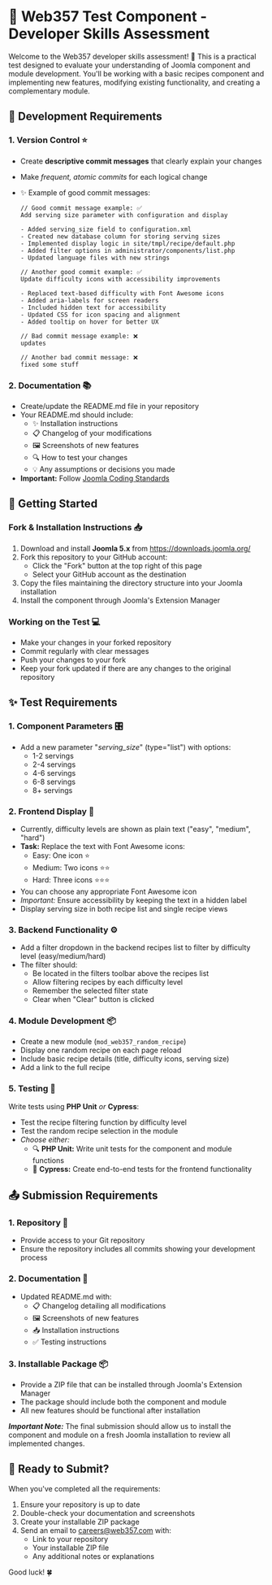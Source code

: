 # 🚀 Web357 Test Component - Developer Skills Assessment

Welcome to the Web357 developer skills assessment! 👋 This is a practical test designed to evaluate your understanding of Joomla component and module development. You'll be working with a basic recipes component and implementing new features, modifying existing functionality, and creating a complementary module.

## 📝 Development Requirements

### 1. Version Control ⭐

-   Create **descriptive commit messages** that clearly explain your changes
-   Make _frequent, atomic commits_ for each logical change
-   ✨ Example of good commit messages:

    ```
    // Good commit message example: ✅
    Add serving size parameter with configuration and display

    - Added serving_size field to configuration.xml
    - Created new database column for storing serving sizes
    - Implemented display logic in site/tmpl/recipe/default.php
    - Added filter options in administrator/components/list.php
    - Updated language files with new strings

    // Another good commit example: ✅
    Update difficulty icons with accessibility improvements

    - Replaced text-based difficulty with Font Awesome icons
    - Added aria-labels for screen readers
    - Included hidden text for accessibility
    - Updated CSS for icon spacing and alignment
    - Added tooltip on hover for better UX

    // Bad commit message example: ❌
    updates

    // Another bad commit message: ❌
    fixed some stuff
    ```

### 2. Documentation 📚

-   Create/update the README.md file in your repository
-   Your README.md should include:
    -   ✨ Installation instructions
    -   📋 Changelog of your modifications
    -   🖼️ Screenshots of new features
    -   🔍 How to test your changes
    -   💡 Any assumptions or decisions you made
-   **Important:** Follow [Joomla Coding Standards](https://developer.joomla.org/coding-standards/basic-guidelines.html)

## 🔧 Getting Started

### Fork & Installation Instructions 📥

1. Download and install **Joomla 5.x** from https://downloads.joomla.org/
2. Fork this repository to your GitHub account:
    - Click the "Fork" button at the top right of this page
    - Select your GitHub account as the destination
3. Copy the files maintaining the directory structure into your Joomla installation
4. Install the component through Joomla's Extension Manager

### Working on the Test 💻

-   Make your changes in your forked repository
-   Commit regularly with clear messages
-   Push your changes to your fork
-   Keep your fork updated if there are any changes to the original repository

## ✨ Test Requirements

### 1. Component Parameters 🎛️

-   Add a new parameter "_serving_size_" (type="list") with options:
    -   1-2 servings
    -   2-4 servings
    -   4-6 servings
    -   6-8 servings
    -   8+ servings

### 2. Frontend Display 🎨

-   Currently, difficulty levels are shown as plain text ("easy", "medium", "hard")
-   **Task:** Replace the text with Font Awesome icons:
    -   Easy: One icon ⭐
    -   Medium: Two icons ⭐⭐
    -   Hard: Three icons ⭐⭐⭐
-   You can choose any appropriate Font Awesome icon
-   _Important:_ Ensure accessibility by keeping the text in a hidden label
-   Display serving size in both recipe list and single recipe views

### 3. Backend Functionality ⚙️

-   Add a filter dropdown in the backend recipes list to filter by difficulty level (easy/medium/hard)
-   The filter should:
    -   Be located in the filters toolbar above the recipes list
    -   Allow filtering recipes by each difficulty level
    -   Remember the selected filter state
    -   Clear when "Clear" button is clicked

### 4. Module Development 📦

-   Create a new module (`mod_web357_random_recipe`)
-   Display one random recipe on each page reload
-   Include basic recipe details (title, difficulty icons, serving size)
-   Add a link to the full recipe

### 5. Testing 🧪

Write tests using **PHP Unit** _or_ **Cypress**:

-   Test the recipe filtering function by difficulty level
-   Test the random recipe selection in the module
-   _Choose either:_
    -   🔍 **PHP Unit:** Write unit tests for the component and module functions
    -   🔄 **Cypress:** Create end-to-end tests for the frontend functionality

## 📤 Submission Requirements

### 1. Repository 📁

-   Provide access to your Git repository
-   Ensure the repository includes all commits showing your development process

### 2. Documentation 📝

-   Updated README.md with:
    -   📋 Changelog detailing all modifications
    -   🖼️ Screenshots of new features
    -   📥 Installation instructions
    -   ✅ Testing instructions

### 3. Installable Package 📦

-   Provide a ZIP file that can be installed through Joomla's Extension Manager
-   The package should include both the component and module
-   All new features should be functional after installation

**_Important Note:_** The final submission should allow us to install the component and module on a fresh Joomla installation to review all implemented changes.

## 📮 Ready to Submit?

When you've completed all the requirements:

1. Ensure your repository is up to date
2. Double-check your documentation and screenshots
3. Create your installable ZIP package
4. Send an email to careers@web357.com with:
    - Link to your repository
    - Your installable ZIP file
    - Any additional notes or explanations

Good luck! 🍀
